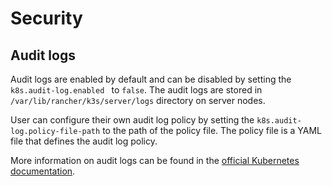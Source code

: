 # Security

## Audit logs
Audit logs are enabled by default and can be disabled by setting the `k8s.audit-log.enabled ` to `false`. The audit logs are stored in `/var/lib/rancher/k3s/server/logs` directory on server nodes.

User can configure their own audit log policy by setting the `k8s.audit-log.policy-file-path` to the path of the policy file. The policy file is a YAML file that defines the audit log policy.

More information on audit logs can be found in the [official Kubernetes documentation](https://kubernetes.io/docs/tasks/debug-application-cluster/audit/).

